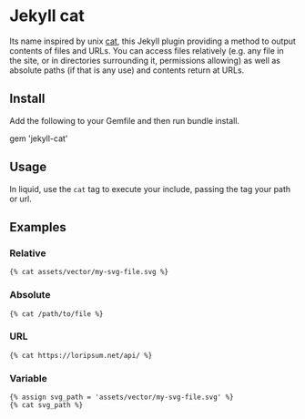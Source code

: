 # Jekyll cat

Its name inspired by unix [cat](https://en.wikipedia.org/wiki/Cat_(Unix)), this Jekyll plugin providing a method to output contents of files and URLs. You can access files relatively (e.g. any file in the site, or in directories surrounding it, permissions allowing) as well as absolute paths (if that is any use) and contents return at URLs.

## Install
Add the following to your Gemfile and then run bundle install.

gem 'jekyll-cat'

## Usage
In liquid, use the `cat` tag to execute your include, passing the tag your path or url.

## Examples
### Relative
```
{% cat assets/vector/my-svg-file.svg %}
```

### Absolute
```
{% cat /path/to/file %}
```

### URL
```
{% cat https://loripsum.net/api/ %}
```

### Variable
```
{% assign svg_path = 'assets/vector/my-svg-file.svg' %}
{% cat svg_path %}
```

